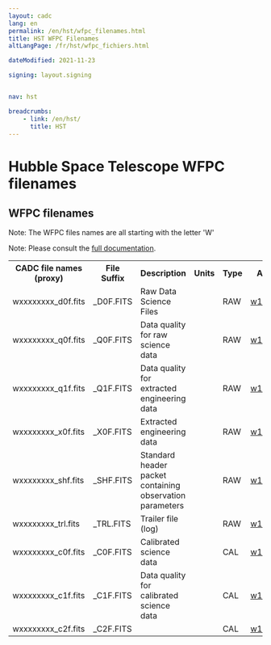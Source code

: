 ```yaml
---
layout: cadc
lang: en
permalink: /en/hst/wfpc_filenames.html
title: HST WFPC Filenames
altLangPage: /fr/hst/wfpc_fichiers.html

dateModified: 2021-11-23

signing: layout.signing


nav: hst

breadcrumbs:
    - link: /en/hst/
      title: HST
---
```


<div class="span-6">
 <h1 id="wb-cont" class="wb-invisible">Hubble Space Telescope WFPC filenames</h1>
 <h2 class="align-center">WFPC filenames</h2>
              
<p class="color-attention">Note: The WFPC files names are all starting with the letter 'W'</p>
<p class="color-attention">Note: Please consult the <a rel="external" href="http://www.stsci.edu/hst/wfpc/documents/HST_WFPC_Instrument_Handbook.pdf" class="ui-link">full documentation</a>.</p>

<table class="table">

   <tbody><tr>
   <th id="a"> CADC file names (proxy) </th>
   <th id="b">File Suffix</th>
   <th id="c">Description</th>
   <th id="d">Units</th>
   <th id="f">Type</th>
   <th id="e">Access Example</th>
   </tr>

   <tr>
   <td headers="a">wxxxxxxxx_d0f.fits</td>
   <td headers="b">_D0F.FITS</td>
   <td headers="c">Raw Data Science Files</td>
   <td headers="d"></td>
   <td headers="f">RAW</td>
   <td headers="e"><a href="/data/pub/HST/product/w10a0m03t_d0f.fits" class="ui-link">w10a0m03t_d0f.fits</a></td>
   </tr>

   <tr>
   <td headers="a">wxxxxxxxx_q0f.fits</td>
   <td headers="b">_Q0F.FITS</td>
   <td headers="c">Data quality for raw science data</td>
   <td headers="d"></td>
   <td headers="f">RAW</td>
   <td headers="e"><a href="/data/pub/HST/product/w10a0m03t_q0f.fits" class="ui-link">w10a0m03t_q0f.fits</a></td>
   </tr>

   <tr>
   <td headers="a">wxxxxxxxx_q1f.fits</td>
   <td headers="b">_Q1F.FITS</td>
   <td headers="c">Data quality for extracted engineering data</td>
   <td headers="d"></td>
   <td headers="f">RAW</td>
   <td headers="e"><a href="/data/pub/HST/product/w10a0m03t_q1f.fits" class="ui-link">w10a0m03t_q1f.fits</a></td>
   </tr>

   <tr>
   <td headers="a">wxxxxxxxx_x0f.fits</td>
   <td headers="b">_X0F.FITS</td>
   <td headers="c">Extracted engineering data</td>
   <td headers="d"></td>
   <td headers="f">RAW</td>
   <td headers="e"><a href="/data/pub/HST/product/w10a0m03t_x0f.fits" class="ui-link">w10a0m03t_x0f.fits</a></td>
   </tr>

   <tr>
   <td headers="a">wxxxxxxxx_shf.fits</td>
   <td headers="b">_SHF.FITS</td>
   <td headers="c">Standard header packet containing observation parameters</td>
   <td headers="d"></td>
   <td headers="f">RAW</td>
   <td headers="e"><a href="/data/pub/HST/product/w10a0m03t_shf.fits" class="ui-link">w10a0m03t_shf.fits</a></td>
   </tr>

   <tr>
   <td headers="a">wxxxxxxxx_trl.fits</td>
   <td headers="b">_TRL.FITS</td>
   <td headers="c">Trailer file (log)</td>
   <td headers="d"></td>
   <td headers="f">RAW</td>
   <td headers="e"><a href="/data/pub/HST/product/w10a0m03t_trl.fits" class="ui-link">w10a0m03t_trl.fits</a></td>
   </tr>

   <tr>
   <td headers="a">wxxxxxxxx_c0f.fits</td>
   <td headers="b">_C0F.FITS</td>
   <td headers="c">Calibrated science data</td>
   <td headers="d"></td>
   <td headers="f">CAL</td>
   <td headers="e"><a href="/data/pub/HST/product/w10a0m03t_c0f.fits" class="ui-link">w10a0m03t_c0f.fits</a></td>
   </tr>

   <tr>
   <td headers="a">wxxxxxxxx_c1f.fits</td>
   <td headers="b">_C1F.FITS</td>
   <td headers="c">Data quality for calibrated science data</td>
   <td headers="d"></td>
   <td headers="f">CAL</td>
   <td headers="e"><a href="/data/pub/HST/product/w10a0m03t_c1f.fits" class="ui-link">w10a0m03t_c1f.fits</a></td>
   </tr>

   <tr>
   <td headers="a">wxxxxxxxx_c2f.fits</td>
   <td headers="b">_C2F.FITS</td>
   <td headers="c"></td>
   <td headers="d"></td>
   <td headers="f">CAL</td>
   <td headers="e"><a href="/data/pub/HST/product/w10a0m03t_c2f.fits" class="ui-link">w10a0m03t_c2f.fits</a></td>
   </tr>


</tbody></table>


</div>